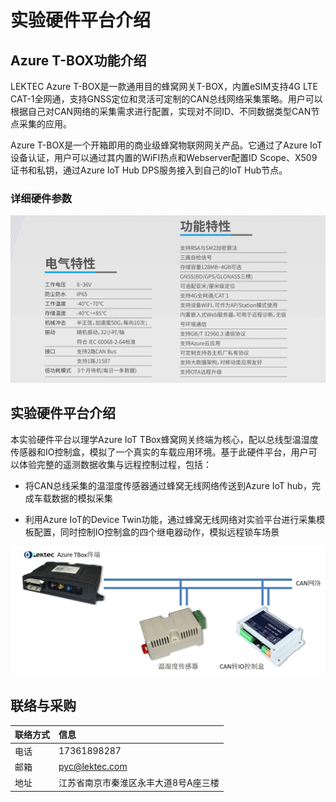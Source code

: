 # 实验硬件平台介绍

## Azure T-BOX功能介绍



LEKTEC Azure T-BOX是一款通用目的蜂窝网关T-BOX，内置eSIM支持4G LTE CAT-1全网通，支持GNSS定位和灵活可定制的CAN总线网络采集策略。用户可以根据自己对CAN网络的采集需求进行配置，实现对不同ID、不同数据类型CAN节点采集的应用。

Azure T-BOX是一个开箱即用的商业级蜂窝物联网网关产品。它通过了Azure IoT设备认证，用户可以通过其内置的WiFI热点和Webserver配置ID Scope、X509证书和私钥，通过Azure IoT Hub DPS服务接入到自己的IoT Hub节点。

### 详细硬件参数

![](images/spec.png)

## 实验硬件平台介绍

本实验硬件平台以理学Azure IoT TBox蜂窝网关终端为核心，配以总线型温湿度传感器和IO控制盒，模拟了一个真实的车载应用环境。基于此硬件平台，用户可以体验完整的遥测数据收集与远程控制过程，包括：

- 将CAN总线采集的温湿度传感器通过蜂窝无线网络传送到Azure IoT hub，完成车载数据的模拟采集

- 利用Azure IoT的Device Twin功能，通过蜂窝无线网络对实验平台进行采集模板配置，同时控制IO控制盒的四个继电器动作，模拟远程锁车场景

![](images/platform.png)

## 联络与采购

|联络方式|信息|
|---|:---|
|电话|17361898287|
|邮箱|pyc@lektec.com|
|地址|江苏省南京市秦淮区永丰大道8号A座三楼

